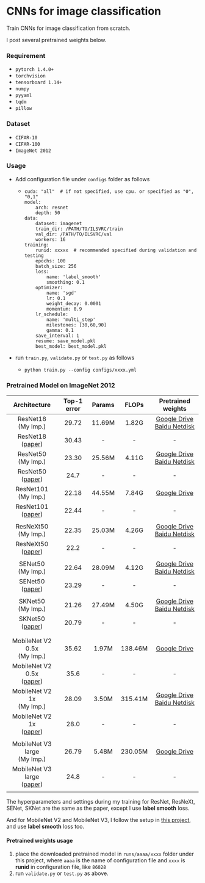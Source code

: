 # CNNs for image classification
Train CNNs for image classification from scratch.

I post several pretrained weights below.

### Requirement
- `pytorch 1.4.0+`
- `torchvision`
- `tensorboard 1.14+`
- `numpy`
- `pyyaml`
- `tqdm`
- `pillow`

### Dataset
- `CIFAR-10`
- `CIFAR-100`
- `ImageNet 2012`

### Usage
- Add configuration file under `configs` folder as follows
  - ```
    cuda: "all"  # if not specified, use cpu. or specified as "0", "0,1"
    model:
        arch: resnet
        depth: 50
    data:
        dataset: imagenet
        train_dir: /PATH/TO/ILSVRC/train
        val_dir: /PATH/TO/ILSVRC/val
        workers: 16
    training:
        runid: xxxxx  # recommended specified during validation and testing
        epochs: 100
        batch_size: 256
        loss:
            name: 'label_smooth'
            smoothing: 0.1
        optimizer:
            name: 'sgd'
            lr: 0.1
            weight_decay: 0.0001
            momentum: 0.9
        lr_schedule:
            name: 'multi_step'
            milestones: [30,60,90]
            gamma: 0.1
        save_interval: 1
        resume: save_model.pkl
        best_model: best_model.pkl
    ```
- run `train.py`, `validate.py` or `test.py` as follows
  - ```shell script
    python train.py --config configs/xxxx.yml
    ``` 
    
### Pretrained Model on ImageNet 2012

| Architecture | Top-1 error | Params | FLOPs | Pretrained weights |
| :----: | :----: | :----: |:----: | :----: |
| ResNet18 <br> (My Imp.)| 29.72 | 11.69M | 1.82G | [Google Drive](https://drive.google.com/open?id=1Sw9TUBtgRQDLNxpJupMnv6FTtOKgnlxI) <br>[Baidu Netdisk](https://pan.baidu.com/s/1fPsWBkb_Lh_bniYmt7DL-w) |
| ResNet18 <br> ([paper](https://arxiv.org/abs/1512.03385))| 30.43 | - | - | - |
| ResNet50 <br> (My Imp.)| 23.30 | 25.56M | 4.11G | [Google Drive](https://drive.google.com/open?id=1XreMz36IpUiEDsJtyU7t_QPKOs4JTB_C) <br>[Baidu Netdisk](https://pan.baidu.com/s/197FBBOgYPc1oxEsDkeo4Rg) |
| ResNet50 <br> ([paper](https://arxiv.org/abs/1512.03385))| 24.7 | - | - | - |
| ResNet101 <br> (My Imp.)| 22.18 | 44.55M | 7.84G | [Google Drive](https://drive.google.com/open?id=1Vrfl-Z590jGcFIn1-7Cz9lfgqD1sJ1hm) |
| ResNet101 <br> ([paper](https://arxiv.org/abs/1512.03385))| 22.44 | - | - | - |
||
| ResNeXt50 <br> (My Imp.) | 22.35 | 25.03M | 4.26G | [Google Drive](https://drive.google.com/open?id=1lI8Hi-XvJ42aBastq6FI3DhKU2sK92FH) <br>[Baidu Netdisk](https://pan.baidu.com/s/1t3gkJjPxfRFWWuE_C4U5rw) |
| ResNeXt50 <br> ([paper](https://arxiv.org/abs/1611.05431)) | 22.2 | - | - | - |
||
| SENet50 <br> (My Imp.) | 22.64 | 28.09M | 4.12G | [Google Drive](https://drive.google.com/open?id=1Oyyhb43Y2kbGjT1EEgal-cm8fYQAemuj) <br>[Baidu Netdisk](https://pan.baidu.com/s/1tyfin8SqftpmzYhMvU2wxw) |
| SENet50 <br> ([paper](https://arxiv.org/abs/1709.01507)) | 23.29 | - | - | - |
||
| SKNet50 <br> (My Imp.) | 21.26 | 27.49M | 4.50G | [Google Drive](https://drive.google.com/open?id=1h6NIwSemMrFDk4DWT7-Zdm9kolHljyZU) <br>[Baidu Netdisk](https://pan.baidu.com/s/1XTuMDqFuzljxmlfC2TKTyg) |
| SKNet50 <br> ([paper](https://arxiv.org/abs/1903.06586)) | 20.79 | - | - | - |
||
||
| MobileNet V2 0.5x <br> (My Imp.) | 35.62 | 1.97M | 138.46M | [Google Drive](https://drive.google.com/open?id=1Ve2EuZPOZIEPZulQaNXHQb0Xl6trcSby) |
| MobileNet V2 0.5x <br> ([paper](https://arxiv.org/abs/1801.04381)) | 35.6 | - | - | - |
| MobileNet V2 1x <br> (My Imp.) | 28.09 | 3.50M | 315.41M | [Google Drive](https://drive.google.com/open?id=18HMPfrhdFO2PRHVrm8PMZFDNJZ1QeMKB) <br>[Baidu Netdisk](https://pan.baidu.com/s/1yKD_2IEuEw8cZ9N4gkg6UA) |
| MobileNet V2 1x <br> ([paper](https://arxiv.org/abs/1801.04381)) | 28.0 | - | - | - |
||
| MobileNet V3 large <br> (My Imp.) | 26.79 | 5.48M | 230.05M | [Google Drive](https://drive.google.com/file/d/1-bPoxyg9FEczBXjoJZJZiPmYAdOm2iQs) |
| MobileNet V3 large <br> ([paper](https://arxiv.org/abs/1905.02244)) | 24.8 | - | - | - |
||

The hyperparameters and settings during my training for ResNet, ResNeXt, SENet, SKNet are the same as the paper, except I use **label smooth** loss.

And for MobileNet V2 and MobileNet V3, I follow the setup in [this project](https://github.com/d-li14/mobilenetv2.pytorch#training), and use **label smooth** loss too.


#### Pretrained weights usage
1. place the downloaded pretrained model in `runs/aaaa/xxxx` folder under this project, 
where `aaaa` is the name of configuration file and `xxxx` is **runid** in configuration file, like `86028`
2. run `validate.py` or `test.py` as above.

